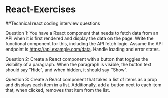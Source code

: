# React-Exercises

##Technical react coding interview questions

Question 1:
You have a React component that needs to fetch data from an API when it is first rendered and display the data on the page. Write the functional component for this, including the API fetch logic. Assume the API endpoint is https://api.example.com/data. Handle loading and error states.

Question 2:
Create a React component with a button that toggles the visibility of a paragraph. When the paragraph is visible, the button text should say "Hide", and when hidden, it should say "Show".

Question 3:
Create a React component that takes a list of items as a prop and displays each item in a list. Additionally, add a button next to each item that, when clicked, removes that item from the list.
